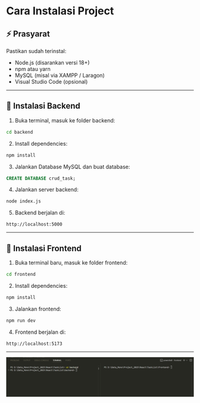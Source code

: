 # Cara Instalasi Project

## ⚡ Prasyarat

Pastikan sudah terinstal:

- Node.js (disarankan versi 18+)
- npm atau yarn
- MySQL (misal via XAMPP / Laragon)
- Visual Studio Code (opsional)

---

## 🔧 Instalasi Backend

1. Buka terminal, masuk ke folder backend:

```bash
cd backend
```

2. Install dependencies:

```bash
npm install
```

3. Jalankan Database MySQL dan buat database:

```sql
CREATE DATABASE crud_task;
```

4. Jalankan server backend:

```bash
node index.js
```

5. Backend berjalan di:

```
http://localhost:5000
```

---

## 🔧 Instalasi Frontend

1. Buka terminal baru, masuk ke folder frontend:

```bash
cd frontend
```

2. Install dependencies:

```bash
npm install
```

3. Jalankan frontend:

```bash
npm run dev
```

4. Frontend berjalan di:

```
http://localhost:5173
```

---

![Project Diagram](./assets/image.png)
